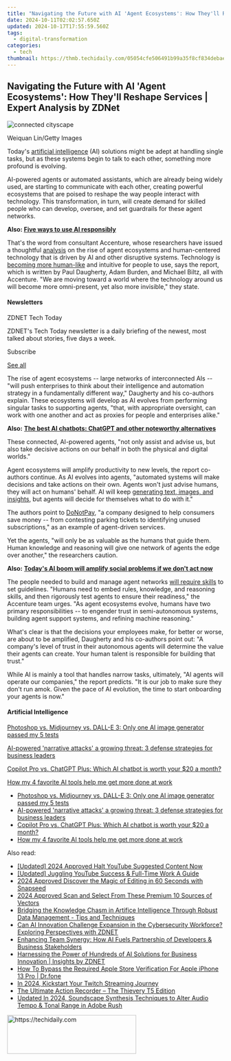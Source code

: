 ```yaml
---
title: "Navigating the Future with AI 'Agent Ecosystems': How They'll Reshape Services | Expert Analysis by ZDNet"
date: 2024-10-11T02:02:57.650Z
updated: 2024-10-17T17:55:59.560Z
tags:
  - digital-transformation
categories:
  - tech
thumbnail: https://thmb.techidaily.com/05054cfe506491b99a35f8cf834debaebdbdb9bad3863dd1f8be14d01cc17569.jpg
---
```


## Navigating the Future with AI 'Agent Ecosystems': How They'll Reshape Services | Expert Analysis by ZDNet

![connected cityscape](https://www.zdnet.com/a/img/resize/b6396bd4c0e4b04fae52148239303aad1dcf524f/2024/01/10/444e4837-b67f-4b7f-86b6-b82baeb087ff/gettyimages-1341846254.jpg?auto=webp&width=1280)

Weiquan Lin/Getty Images

Today's [artificial intelligence](https://www.zdnet.com/article/what-is-ai-heres-everything-you-need-to-know-about-artificial-intelligence/) (AI) solutions might be adept at handling single tasks, but as these systems begin to talk to each other, something more profound is evolving. 

AI-powered agents or automated assistants, which are already being widely used, are starting to communicate with each other, creating powerful ecosystems that are poised to reshape the way people interact with technology. This transformation, in turn, will create demand for skilled people who can develop, oversee, and set guardrails for these agent networks. 

**Also: [Five ways to use AI responsibly](https://www.zdnet.com/article/five-ways-to-use-ai-responsibly/)**

That's the word from consultant Accenture, whose researchers have issued a thoughtful [analysis](https://www.accenture.com/us-en/insights/technology/technology-trends-2024) on the rise of agent ecosystems and human-centered technology that is driven by AI and other disruptive systems. Technology is [becoming more human-like](https://www.zdnet.com/article/ai-will-unleash-the-next-level-of-human-potential-heres-how-it-happens-and-when/) and intuitive for people to use, says the report, which is written by Paul Daugherty, Adam Burden, and Michael Biltz, all with Accenture. "We are moving toward a world where the technology around us will become more omni-present, yet also more invisible," they state.

#### Newsletters

ZDNET Tech Today

ZDNET's Tech Today newsletter is a daily briefing of the newest, most talked about stories, five days a week.

 Subscribe

[See all](https://www.zdnet.com/newsletters/)

The rise of agent ecosystems -- large networks of interconnected AIs -- "will push enterprises to think about their intelligence and automation strategy in a fundamentally different way," Daugherty and his co-authors explain. These ecosystems will develop as AI evolves from performing singular tasks to supporting agents, "that, with appropriate oversight, can work with one another and act as proxies for people and enterprises alike."

**Also:** [**The best AI chatbots: ChatGPT and other noteworthy alternatives**](https://www.zdnet.com/article/best-ai-chatbot/)

These connected, AI-powered agents, "not only assist and advise us, but also take decisive actions on our behalf in both the physical and digital worlds."

Agent ecosystems will amplify productivity to new levels, the report co-authors continue. As AI evolves into agents, "automated systems will make decisions and take actions on their own. Agents won't just advise humans, they will act on humans' behalf. AI will keep [generating text, images, and insights](https://www.zdnet.com/article/how-to-use-leonardo-ai-to-generate-stunning-artwork-and-other-images/), but agents will decide for themselves what to do with it." 

The authors point to [DoNotPay](https://donotpay.com/), "a company designed to help consumers save money -- from contesting parking tickets to identifying unused subscriptions," as an example of agent-driven services. 

Yet the agents, "will only be as valuable as the humans that guide them. Human knowledge and reasoning will give one network of agents the edge over another," the researchers caution. 

**Also:** [**Today's AI boom will amplify social problems if we don't act now**](https://www.zdnet.com/article/todays-ai-boom-will-amplify-social-problems-if-we-dont-act-now-says-ai-ethicist/)

The people needed to build and manage agent networks [will require skills](https://www.zdnet.com/article/finding-the-path-toward-success-as-organizations-bring-ai-into-the-workplace/) to set guidelines. "Humans need to embed rules, knowledge, and reasoning skills, and then rigorously test agents to ensure their readiness," the Accenture team urges. "As agent ecosystems evolve, humans have two primary responsibilities -- to engender trust in semi-autonomous systems, building agent support systems, and refining machine reasoning."

What's clear is that the decisions your employees make, for better or worse, are about to be amplified, Daugherty and his co-authors point out: "A company's level of trust in their autonomous agents will determine the value their agents can create. Your human talent is responsible for building that trust."

While AI is mainly a tool that handles narrow tasks, ultimately, "AI agents will operate our companies," the report predicts. "It is our job to make sure they don't run amok. Given the pace of AI evolution, the time to start onboarding your agents is now."

#### Artificial Intelligence

[Photoshop vs. Midjourney vs. DALL-E 3: Only one AI image generator passed my 5 tests](https://www.zdnet.com/article/is-photoshops-new-text-to-image-as-good-as-midjourney-and-dall-e-we-test-it-and-see/ "Photoshop vs. Midjourney vs. DALL-E 3: Only one AI image generator passed my 5 tests")

[AI-powered 'narrative attacks' a growing threat: 3 defense strategies for business leaders](https://www.zdnet.com/article/ai-powered-narrative-attacks-a-growing-threat-3-defense-strategies-for-business-leaders/ "AI-powered 'narrative attacks' a growing threat: 3 defense strategies for business leaders")

[Copilot Pro vs. ChatGPT Plus: Which AI chatbot is worth your $20 a month?](https://www.zdnet.com/article/copilot-pro-vs-chatgpt-plus-which-is-ai-chatbot-is-worth-your-20-a-month/ "Copilot Pro vs. ChatGPT Plus: Which AI chatbot is worth your $20 a month?")

[How my 4 favorite AI tools help me get more done at work](https://www.zdnet.com/article/how-my-4-favorite-ai-tools-help-me-get-more-done-at-work/ "How my 4 favorite AI tools help me get more done at work")

* [Photoshop vs. Midjourney vs. DALL-E 3: Only one AI image generator passed my 5 tests](https://www.zdnet.com/article/is-photoshops-new-text-to-image-as-good-as-midjourney-and-dall-e-we-test-it-and-see/ "Photoshop vs. Midjourney vs. DALL-E 3: Only one AI image generator passed my 5 tests")
* [AI-powered 'narrative attacks' a growing threat: 3 defense strategies for business leaders](https://www.zdnet.com/article/ai-powered-narrative-attacks-a-growing-threat-3-defense-strategies-for-business-leaders/ "AI-powered 'narrative attacks' a growing threat: 3 defense strategies for business leaders")
* [Copilot Pro vs. ChatGPT Plus: Which AI chatbot is worth your $20 a month?](https://www.zdnet.com/article/copilot-pro-vs-chatgpt-plus-which-is-ai-chatbot-is-worth-your-20-a-month/ "Copilot Pro vs. ChatGPT Plus: Which AI chatbot is worth your $20 a month?")
* [How my 4 favorite AI tools help me get more done at work](https://www.zdnet.com/article/how-my-4-favorite-ai-tools-help-me-get-more-done-at-work/ "How my 4 favorite AI tools help me get more done at work")

<ins class="adsbygoogle"
     style="display:block"
     data-ad-format="autorelaxed"
     data-ad-client="ca-pub-7571918770474297"
     data-ad-slot="1223367746"></ins>

<ins class="adsbygoogle"
     style="display:block"
     data-ad-client="ca-pub-7571918770474297"
     data-ad-slot="8358498916"
     data-ad-format="auto"
     data-full-width-responsive="true"></ins>

<span class="atpl-alsoreadstyle">Also read:</span>
<div><ul>
<li><a href="https://eaxpv-info.techidaily.com/updated-2024-approved-halt-youtube-suggested-content-now/"><u>[Updated] 2024 Approved Halt YouTube Suggested Content Now</u></a></li>
<li><a href="https://facebook-record-videos.techidaily.com/updated-juggling-youtube-success-and-full-time-work-a-guide/"><u>[Updated] Juggling YouTube Success & Full-Time Work A Guide</u></a></li>
<li><a href="https://fox-info.techidaily.com/2024-approved-discover-the-magic-of-editing-in-60-seconds-with-snapseed/"><u>2024 Approved Discover the Magic of Editing in 60 Seconds with Snapseed</u></a></li>
<li><a href="https://fox-access.techidaily.com/2024-approved-scan-and-select-from-these-premium-10-sources-of-vectors/"><u>2024 Approved Scan and Select From These Premium 10 Sources of Vectors</u></a></li>
<li><a href="https://app-tips.techidaily.com/bridging-the-knowledge-chasm-in-artifice-intelligence-through-robust-data-management-tips-and-techniques/"><u>Bridging the Knowledge Chasm in Artifice Intelligence Through Robust Data Management - Tips and Techniques</u></a></li>
<li><a href="https://app-tips.techidaily.com/can-ai-innovation-challenge-expansion-in-the-cybersecurity-workforce-exploring-perspectives-with-zdnet/"><u>Can AI Innovation Challenge Expansion in the Cybersecurity Workforce? Exploring Perspectives with ZDNET</u></a></li>
<li><a href="https://app-tips.techidaily.com/enhancing-team-synergy-how-ai-fuels-partnership-of-developers-and-business-stakeholders/"><u>Enhancing Team Synergy: How AI Fuels Partnership of Developers & Business Stakeholders</u></a></li>
<li><a href="https://app-tips.techidaily.com/harnessing-the-power-of-hundreds-of-ai-solutions-for-business-innovation-insights-by-zdnet/"><u>Harnessing the Power of Hundreds of AI Solutions for Business Innovation | Insights by ZDNET</u></a></li>
<li><a href="https://iphone-unlock.techidaily.com/how-to-bypass-the-required-apple-store-verification-for-apple-iphone-13-pro-drfone-by-drfone-ios/"><u>How To Bypass the Required Apple Store Verification For Apple iPhone 13 Pro | Dr.fone</u></a></li>
<li><a href="https://twitter-videos.techidaily.com/in-2024-kickstart-your-twitch-streaming-journey/"><u>In 2024, Kickstart Your Twitch Streaming Journey</u></a></li>
<li><a href="https://extra-resources.techidaily.com/the-ultimate-action-recorder-the-thievery-t5-edition/"><u>The Ultimate Action Recorder – The Thievery T5 Edition</u></a></li>
<li><a href="https://audio-editing.techidaily.com/updated-in-2024-soundscape-synthesis-techniques-to-alter-audio-tempo-and-tonal-range-in-adobe-rush/"><u>Updated In 2024, Soundscape Synthesis Techniques to Alter Audio Tempo & Tonal Range in Adobe Rush</u></a></li>
</ul></div>

<!-- affiliate ads begin -->
<a href="https://aligracehair.sjv.io/c/5597632/2135413/19272" target="_top" id="2135413">
  <img src="//a.impactradius-go.com/display-ad/19272-2135413" border="0" alt="https://techidaily.com" width="300" height="90"/>
</a>
<img height="0" width="0" src="https://aligracehair.sjv.io/i/5597632/2135413/19272" style="position:absolute;visibility:hidden;" border="0" />
<!-- affiliate ads end -->

